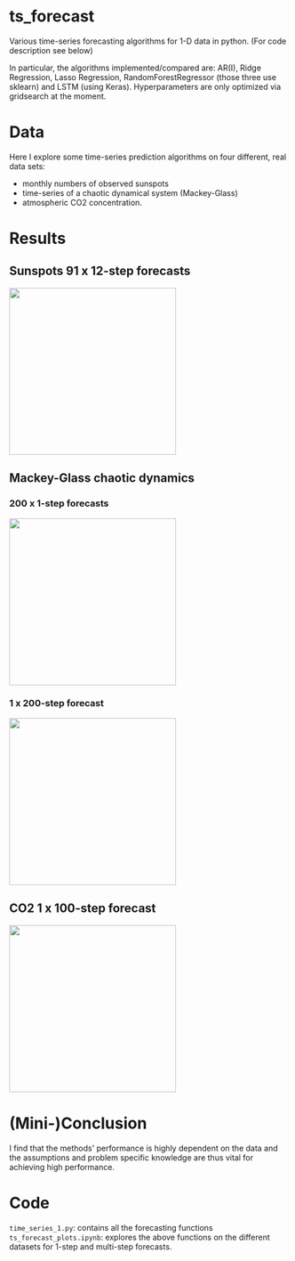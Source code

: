 # ts_forecast
Various time-series forecasting algorithms for 1-D data in python.
(For code description see below)

In particular, the algorithms implemented/compared are: AR(I), Ridge Regression, Lasso Regression, RandomForestRegressor (those three use sklearn) and LSTM (using Keras). Hyperparameters are only optimized via gridsearch at the moment.


# Data
Here I explore some time-series prediction algorithms on four different, real data sets: 
* monthly numbers of observed sunspots
* time-series of a chaotic dynamical system (Mackey-Glass)
* atmospheric CO2 concentration.

# Results

## Sunspots 91 x 12-step forecasts

<img src="https://user-images.githubusercontent.com/29401818/32951524-230d4cc2-cba2-11e7-91fc-8c61f4660e98.png" height="300">

## Mackey-Glass chaotic dynamics

### 200 x 1-step forecasts

<img src="https://user-images.githubusercontent.com/29401818/32951521-22e5ccf6-cba2-11e7-8e40-6d15476d4bd1.png" height="300">

### 1 x 200-step forecast

<img src="https://user-images.githubusercontent.com/29401818/32951522-22fa043c-cba2-11e7-8bcc-4fa80bead88b.png" height="300">

## CO2 1 x 100-step forecast

<img src="https://user-images.githubusercontent.com/29401818/32951520-22d1ccba-cba2-11e7-8a3e-01044e2da038.png" height="300">

# (Mini-)Conclusion

I find that the methods' performance is highly dependent on the data and the assumptions and problem specific knowledge are thus vital for achieving high performance. 

# Code
`time_series_1.py`: contains all the forecasting functions
`ts_forecast_plots.ipynb`: explores the above functions on the different datasets for 1-step and multi-step forecasts.
